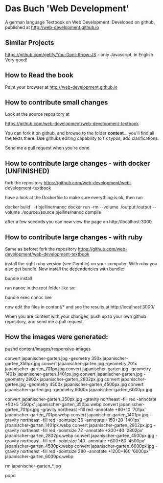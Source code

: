 # Das Buch 'Web Development'

A german language Textbook on Web Development. Developed on github, published at
http://web-development.github.io

## Similar Projects

https://github.com/getify/You-Dont-Know-JS - only Javascript, in English
Very good!

## How to Read the book

Point your browser at
http://web-development.github.io

## How to contribute small changes

Look at the source repository at

https://github.com/web-development/web-development-textbook

You can fork it on github, and browse to the folder **content**... you'll find
all the texts there.  Use githubs editing capability to fix
typos, add clarifications.

Send me a pull request when you're done.

## How to contribute large changes - with docker (UNFINISHED)

fork the repository
https://github.com/web-development/web-development-textbook

have a look at the Dockerfile to make sure everything is ok,
then run

  docker build . -t bjelline/nanoc
  docker run -rm --volume ./output:/output --volume ./source:/source bjelline/nanoc compile

after a few seconds you can now view the page on http://localhost:3000

## How to contribute large changes - with ruby

Same as before: fork the repository
https://github.com/web-development/web-development-textbook

install the right ruby version (see Gemfile) on your computer.
With ruby you also get bundle. Now install the dependencies with bundle:

  bundle install

run nanoc in the root folder like so:

  bundle exec nanoc live
 
now edit the files in content/* and see the results at http://localhost:3000/

When you are content with your changes, push up to your own github repository,
and send me a pull request.

## How the images were generated:

  pushd content/images/responsive-images

  convert japanischer-garten.jpg -geometry 350x japanischer-garten_350px.jpg
  convert japanischer-garten.jpg -geometry 701x japanischer-garten_701px.jpg
  convert japanischer-garten.jpg -geometry 1401x japanischer-garten_1401px.jpg
  convert japanischer-garten.jpg -geometry 2802x japanischer-garten_2802px.jpg
  convert japanischer-garten.jpg -geometry 4500x japanischer-garten_4500px.jpg
  convert japanischer-garten.jpg -geometry 6000x japanischer-garten_6000px.jpg


  convert japanischer-garten_350px.jpg  -gravity northeast -fill red -annotate +50+5 '350px' japanischer-garten_350px.webp
  convert japanischer-garten_701px.jpg  -gravity northeast -fill red -annotate +80+10 '701px' japanischer-garten_701px.webp
  convert japanischer-garten_1401px.jpg  -gravity northeast -fill red -pointsize 36 -annotate +150+20 '1401px' japanischer-garten_1401px.webp
  convert japanischer-garten_2802px.jpg  -gravity northeast -fill red -pointsize 72 -annotate +300+40 '2802px' japanischer-garten_2802px.webp
  convert japanischer-garten_4500px.jpg  -gravity northeast -fill red -pointsize 140 -annotate +600+80 '4500px' japanischer-garten_4500px.webp
  convert japanischer-garten_6000px.jpg  -gravity northeast -fill red -pointsize 280 -annotate +1200+160 '6000px' japanischer-garten_6000px.webp

  rm japanischer-garten_*.jpg

  popd
